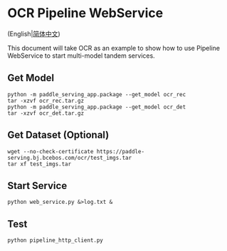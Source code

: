 # OCR Pipeline WebService 

(English|[简体中文](./README_CN.md))

This document will take OCR as an example to show how to use Pipeline WebService to start multi-model tandem services.

## Get Model
```
python -m paddle_serving_app.package --get_model ocr_rec
tar -xzvf ocr_rec.tar.gz
python -m paddle_serving_app.package --get_model ocr_det
tar -xzvf ocr_det.tar.gz
```

## Get Dataset (Optional)
```
wget --no-check-certificate https://paddle-serving.bj.bcebos.com/ocr/test_imgs.tar
tar xf test_imgs.tar
```

## Start Service
```
python web_service.py &>log.txt &
```

## Test
```
python pipeline_http_client.py
```



<!--
## More (PipelineServing)

You can choose one of the following versions to start Service.

### Remote Service Version
```
python -m paddle_serving_server_gpu.serve --model ocr_det_model --port 12000 --gpu_id 0 &> det.log &
python -m paddle_serving_server_gpu.serve --model ocr_rec_model --port 12001 --gpu_id 0 &> rec.log &
python remote_service_pipeline_server.py &>pipeline.log &
```

### Local Service Version
```
python local_service_pipeline_server.py &>pipeline.log &
```

### Hybrid Service Version
```
python -m paddle_serving_server_gpu.serve --model ocr_rec_model --port 12001 --gpu_id 0 &> rec.log &
python hybrid_service_pipeline_server.py &>pipeline.log &
```

## Client Prediction

### RPC
```
python pipeline_rpc_client.py
```

### HTTP
```
python pipeline_http_client.py
```
-->
